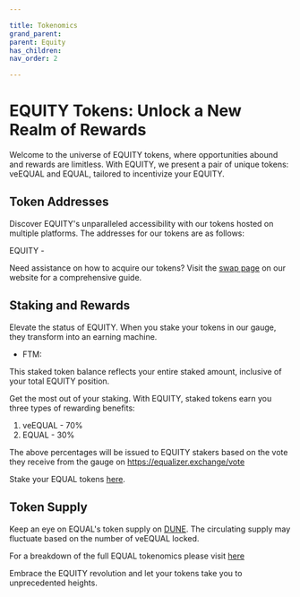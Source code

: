 ```yaml
---

title: Tokenomics
grand_parent:
parent: Equity
has_children:
nav_order: 2

---
```


# EQUITY Tokens: Unlock a New Realm of Rewards

Welcome to the universe of EQUITY tokens, where opportunities abound and rewards are limitless. With EQUITY, we present a pair of unique tokens: veEQUAL and EQUAL, tailored to incentivize your EQUITY.

## Token Addresses

Discover EQUITY's unparalleled accessibility with our tokens hosted on multiple platforms. The addresses for our tokens are as follows:

EQUITY - 

Need assistance on how to acquire our tokens? Visit the [swap page](https://equalizer.exchange/swap) on our website for a comprehensive guide.

## Staking and Rewards

Elevate the status of EQUITY. When you stake your tokens in our gauge, they transform into an earning machine.

- FTM: 


This staked token balance reflects your entire staked amount, inclusive of your total EQUITY position.

Get the most out of your staking. With EQUITY, staked tokens earn you three types of rewarding benefits:

1. veEQUAL - 70%
2. EQUAL - 30%

The above percentages will be issued to EQUITY stakers based on the vote they receive from the gauge on https://equalizer.exchange/vote

Stake your EQUAL tokens [here](https://equalizer.exchange/liquidity).

## Token Supply

Keep an eye on EQUAL's token supply on [DUNE](https://dune.com/0xkhmer/equalizer-exchange). The circulating supply may fluctuate based on the number of veEQUAL locked.  

For a breakdown of the full EQUAL tokenomics please visit [here](https://docs.equalizer.exchange/tokenomics)  

Embrace the EQUITY revolution and let your tokens take you to unprecedented heights.




